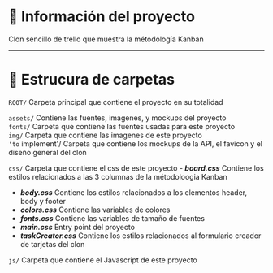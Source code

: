 # 📖 Información del proyecto 

Clon sencillo de trello que muestra la métodología Kanban

---
# 📁 Estrucura de carpetas 

`ROOT/` Carpeta principal que contiene el proyecto en su totalidad

`assets/` Contiene las fuentes, imagenes, y mockups del proyecto <br>
`fonts/` Carpeta que contiene las fuentes usadas para este proyecto<br>
`img/` Carpeta que contiene las imagenes de este proyecto<br>
`'to` implement'/ Carpeta que contiene los mockups de la API, el favicon y el diseño general del clon<br>
    
`css/` Carpeta que contiene el css de este proyecto
  - **_board.css_** Contiene los estilos relacionados a las 3 columnas de la métodoloogia Kanban<br>
  - **_body.css_** Contiene los estilos relacionados a los elementos header, body y footer<br>
  - **_colors.css_** Contiene las variables de colores<br>
  - **_fonts.css_** Contiene las variables de tamaño de fuentes<br>
  - **_main.css_** Entry point del proyecto<br>
  - **_taskCreator.css_** Contiene los estilos relacionados al formulario creador de tarjetas del clon<br>
    
`js/` Carpeta que contiene el Javascript de este proyecto
